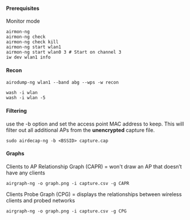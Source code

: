 #### Prerequisites

Monitor mode
```
airmon-ng	
airmon-ng check
airmon-ng check kill
airmon-ng start wlan1
airmon-ng start wlan0 3 # Start on channel 3
iw dev wlan1 info
```

#### Recon

```
airodump-ng wlan1 --band abg --wps -w recon
```

```
wash -i wlan
wash -i wlan -5
```

#### Filtering

use the -b option and set the access point MAC address to keep. This will filter out all additional APs from the **unencrypted** capture file.

```
sudo airdecap-ng -b <BSSID> capture.cap
```

#### Graphs

Clients to AP Relationship Graph (CAPR) = won't draw an AP that doesn’t have any clients

```
airgraph-ng -o graph.png -i capture.csv -g CAPR
```

Clients Probe Graph (CPG) = displays the relationships between wireless clients and probed networks

```
airgraph-ng -o graph.png -i capture.csv -g CPG
```